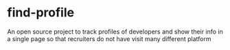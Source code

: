# find-profile
An open source project to track profiles of developers and show their info in a single page so that recruiters do not have visit many different platform
